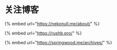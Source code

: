 # 关注博客

{% embed url="https://nekonull.me/about/" %}

{% embed url="https://rushb.pro/" %}

{% embed url="https://springwood.me/archives/" %}
